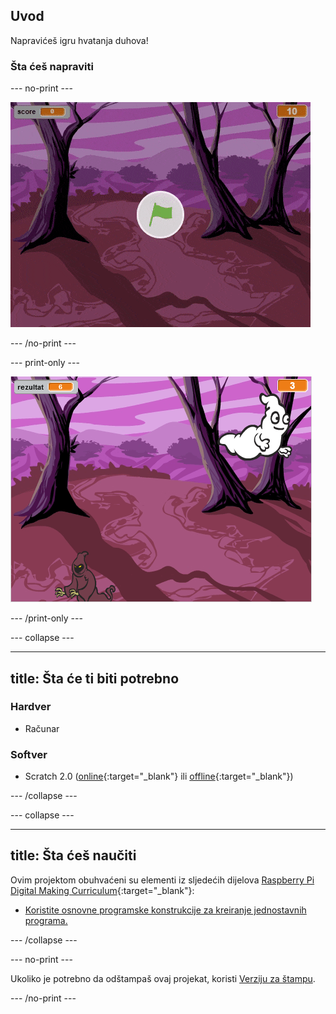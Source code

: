 ## Uvod

Napravićeš igru hvatanja duhova!

### Šta ćeš napraviti

\--- no-print \---

![showcase](images/showcase.gif)

\--- /no-print \---

\--- print-only \---

![showcase](images/showcase-static.png)

\--- /print-only \---

\--- collapse \---

* * *

## title: Šta će ti biti potrebno

### Hardver

+ Računar

### Softver

+ Scratch 2.0 ([online](http://rpf.io/scratchon){:target="_blank"} ili [offline](http://rpf.io/scratchoff){:target="_blank"})

\--- /collapse \---

\--- collapse \---

* * *

## title: Šta ćeš naučiti

Ovim projektom obuhvaćeni su elementi iz sljedećih dijelova [Raspberry Pi Digital Making Curriculum](http://rpf.io/curriculum){:target="_blank"}:

+ [Koristite osnovne programske konstrukcije za kreiranje jednostavnih programa.](https://www.raspberrypi.org/curriculum/programming/creator)

\--- /collapse \---

\--- no-print \---

Ukoliko je potrebno da odštampaš ovaj projekat, koristi [Verziju za štampu](https://projects.raspberrypi.org/en/projects/ghostbusters/print).

\--- /no-print \---